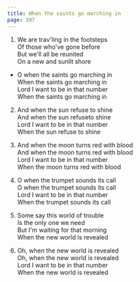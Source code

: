 ```yaml
---
title: When the saints go marching in
page: 397
---  
```



1.  We are trav'ling in the footsteps  
Of those who've gone before  
But we'll all be reunited  
On a new and sunlit shore  


- O when the saints go marching in  
When the saints go marching in  
Lord I want to be in that number  
When the saints go marching in  


2. And when the sun refuse to shine  
And when the sun refuseto shine  
Lord I want to be in that number  
When the sun refuse to shine  


3. And when the moon turns red with blood  
And when the moon turns red with blood  
Lord I want to be in that number  
When the moon turns red with blood  


4. O when the trumpet sounds its call  
O when the trumpet sounds its call  
Lord I want to be in that number  
When the trumpet sounds its call  


5. Some say this world of trouble  
Is the only one we need  
But I'm waiting for that morning  
When the new world is revealed  


6. Oh, when the new world is revealed  
Oh, when the new world is revealed  
Lord I want to be in that number  
When the new world is revealed  